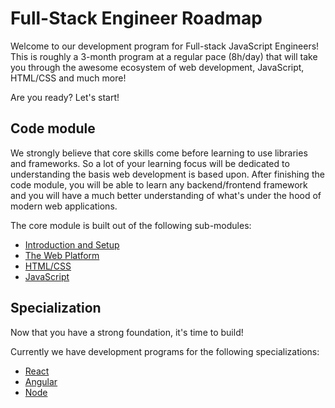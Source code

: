 # Full-Stack Engineer Roadmap

Welcome to our development program for Full-stack JavaScript Engineers! This is roughly a 3-month program at a regular pace (8h/day) that will take you through the awesome ecosystem of web development, JavaScript, HTML/CSS and much more!

Are you ready? Let's start!

## Code module

We strongly believe that core skills come before learning to use libraries and frameworks. So a lot of your learning focus will be dedicated to understanding the basis web development is based upon. After finishing the code module, you will be able to learn any backend/frontend framework and you will have a much better understanding of what's under the hood of modern web applications.

The core module is built out of the following sub-modules:
* [Introduction and Setup](https://github.com/FortechRomania/js-team-showcase/blob/master/we-train/junior-development-program/full-stack/setup.md)
* [The Web Platform](https://github.com/FortechRomania/js-team-showcase/blob/master/we-train/junior-development-program/full-stack/web-platform.md)
* [HTML/CSS](https://github.com/FortechRomania/js-team-showcase/blob/master/we-train/junior-development-program/full-stack/html-css.md)
* [JavaScript](https://github.com/FortechRomania/js-team-showcase/blob/master/we-train/junior-development-program/full-stack/javascript.md)

## Specialization

Now that you have a strong foundation, it's time to build!

Currently we have development programs for the following specializations:
* [React](https://github.com/FortechRomania/js-team-showcase/blob/master/we-train/junior-development-program/full-stack/reactjs.md)
* [Angular](https://github.com/FortechRomania/js-team-showcase/blob/master/we-train/junior-development-program/full-stack/angular.md)
* [Node](https://github.com/FortechRomania/js-team-showcase/blob/master/we-train/junior-development-program/full-stack/nodejs.md)
